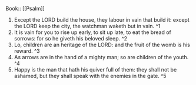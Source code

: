  Book:: [[Psalm]]
 1. Except the LORD build the house, they labour in vain that build it: except the LORD keep the city, the watchman waketh but in vain. ^1
 2. It is vain for you to rise up early, to sit up late, to eat the bread of sorrows: for so he giveth his beloved sleep. ^2
 3. Lo, children are an heritage of the LORD: and the fruit of the womb is his reward. ^3
 4. As arrows are in the hand of a mighty man; so are children of the youth. ^4
 5. Happy is the man that hath his quiver full of them: they shall not be ashamed, but they shall speak with the enemies in the gate. ^5

